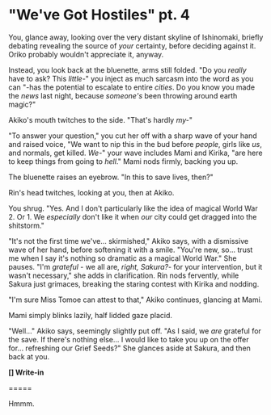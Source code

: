 # "We've Got Hostiles" pt. 4

You, glance away, looking over the very distant skyline of Ishinomaki, briefly debating revealing the source of *your* certainty, before deciding against it. Oriko probably wouldn't appreciate it, anyway.

Instead, you look back at the bluenette, arms still folded. "Do you *really* have to ask? This *little*-" you inject as much sarcasm into the word as you can "-has the potential to escalate to entire *cities*. Do you know you made the *news* last night, because *someone's* been throwing around earth magic?"

Akiko's mouth twitches to the side. "That's hardly *my-*"

"To answer your question," you cut her off with a sharp wave of your hand and raised voice, "We want to nip this in the bud before *people*, girls like *us*, and normals, get killed. *We-*" your wave includes Mami and Kirika, "are here to keep things from going to *hell*." Mami nods firmly, backing you up.

The bluenette raises an eyebrow. "In this to save lives, then?"

Rin's head twitches, looking at you, then at Akiko.

You shrug. "Yes. And I don't particularly like the idea of magical World War 2. Or 1. We *especially* don't like it when *our* city could get dragged into the shitstorm."

"It's not the first time we've... skirmished," Akiko says, with a dismissive wave of her hand, before softening it with a smile. "You're new, so... trust me when I say it's nothing so dramatic as a magical World War." She pauses. "I'm *grateful* - we all are, *right, Sakura?*- for your intervention, but it wasn't necessary," she adds in clarification. Rin nods fervently, while Sakura just grimaces, breaking the staring contest with Kirika and nodding.

"I'm sure Miss Tomoe can attest to that," Akiko continues, glancing at Mami.

Mami simply blinks lazily, half lidded gaze placid.

"Well..." Akiko says, seemingly slightly put off. "As I said, we *are* grateful for the save. If there's nothing else... I would like to take you up on the offer for... refreshing our Grief Seeds?" She glances aside at Sakura, and then back at you.

**\[] Write-in**

\=====​

Hmmm.

